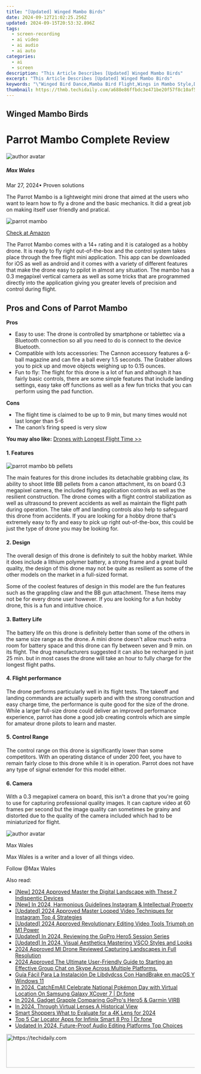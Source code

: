 ```yaml
---
title: "[Updated] Winged Mambo Birds"
date: 2024-09-12T21:02:25.256Z
updated: 2024-09-15T20:53:32.896Z
tags: 
  - screen-recording
  - ai video
  - ai audio
  - ai auto
categories: 
  - ai
  - screen
description: "This Article Describes [Updated] Winged Mambo Birds"
excerpt: "This Article Describes [Updated] Winged Mambo Birds"
keywords: "\"Winged Bird Dance,Mamba Bird Flight,Wings in Mambo Style,Dynamic Bird Movements,Mambo Feathered Creatures,Aero-Mambo Avian Species,Fluttering Mambo Birds\""
thumbnail: https://thmb.techidaily.com/a688e86ffbdc3e471be20f57f8c10af5824b747637513c90eaa9668068fec723.jpg
---
```


## Winged Mambo Birds

# Parrot Mambo Complete Review

![author avatar](https://images.wondershare.com/filmora/article-images/max-wales-author.jpg)

##### Max Wales

 Mar 27, 2024• Proven solutions

 The Parrot Mambo is a lightweight mini drone that aimed at the users who want to learn how to fly a drone and the basic mechanics. It did a great job on making itself user friendly and pratical.

![parrot mambo](https://images.wondershare.com/filmora/article-images/parrot-mambo.jpg)

[Check at Amazon](https://www.amazon.com/gp/product/B01JYR44MY/ref=as%5Fli%5Ftl?ie=UTF8&tag=vs-flora-20&camp=1789&creative=9325&linkCode=as2&creativeASIN=B01JYR44MY&linkId=67c1f92814414b27494acdea5c374b36)

 The Parrot Mambo comes with a 14+ rating and it is cataloged as a hobby drone. It is ready to fly right out-of-the-box and the control system takes place through the free flight mini application. This app can be downloaded for iOS as well as android and it comes with a variety of different features that make the drone easy to ppilot in almost any situation. The mambo has a 0.3 megapixel vertical camera as well as some tricks that are programmed directly into the application giving you greater levels of precision and control during flight.

## Pros and Cons of Parrot Mambo

**Pros**

* Easy to use: The drone is controlled by smartphone or tablettec via a Bluetooth connection so all you need to do is connect to the device Bluetooth.
* Compatible with lots accessories: The Cannon accessory features a 6-ball magazine and can fire a ball every 1.5 seconds. The Grabber allows you to pick up and move objects weighing up to 0.15 ounces.
* Fun to fly: The flight for this drone is a lot of fun and although it has fairly basic controls, there are some simple features that include landing settings, easy take off functions as well as a few fun tricks that you can perform using the pad function.

**Cons**

* The flight time is claimed to be up to 9 min, but many times would not last longer than 5-6
* The canon’s firing speed is very slow

**You may also like:** [Drones with Longest Flight Time >>](https://tools.techidaily.com/wondershare/filmora/download/)

#### 1\.  Features

![parrot mambo bb pellets](https://images.wondershare.com/filmora/article-images/parrot-mambo-bb-pellets.jpg)

 The main features for this drone includes its detachable grabbing claw, its ability to shoot little BB pellets from a canon attachment, its on board 0.3 megapixel camera, the included flying application controls as well as the resilient construction. The drone comes with a flight control stabilization as well as ultrasound to prevent accidents as well as maintain the flight path during operation. The take off and landing controls also help to safeguard this drone from accidents. If you are looking for a hobby drone that's extremely easy to fly and easy to pick up right out-of-the-box, this could be just the type of drone you may be looking for.

#### 2\.  Design

 The overall design of this drone is definitely to suit the hobby market. While it does include a lithium polymer battery, a strong frame and a great build quality, the design of this drone may not be quite as resilient as some of the other models on the market in a full-sized format.

 Some of the coolest features of design in this model are the fun features such as the grappling claw and the BB gun attachment. These items may not be for every drone user however. If you are looking for a fun hobby drone, this is a fun and intuitive choice.

#### 3\.  Battery Life

 The battery life on this drone is definitely better than some of the others in the same size range as the drone. A mini drone doesn't allow much extra room for battery space and this drone can fly between seven and 9 min. on its flight. The drug manufacturers suggested it can also be recharged in just 25 min. but in most cases the drone will take an hour to fully charge for the longest flight paths.

#### 4\.  Flight performance

 The drone performs particularly well in its flight tests. The takeoff and landing commands are actually superb and with the strong construction and easy charge time, the performance is quite good for the size of the drone. While a larger full-size drone could deliver an improved performance experience, parrot has done a good job creating controls which are simple for amateur drone pilots to learn and master.

#### 5\.  Control Range

 The control range on this drone is significantly lower than some competitors. With an operating distance of under 200 feet, you have to remain fairly close to this drone while it is in operation. Parrot does not have any type of signal extender for this model either.

#### 6\.  Camera

 With a 0.3 megapixel camera on board, this isn't a drone that you're going to use for capturing professional quality images. It can capture video at 60 frames per second but the image quality can sometimes be grainy and distorted due to the quality of the camera included which had to be miniaturized for flight.

![author avatar](https://images.wondershare.com/filmora/article-images/max-wales-author.jpg)

Max Wales

Max Wales is a writer and a lover of all things video.

Follow @Max Wales


<ins class="adsbygoogle"
     style="display:block"
     data-ad-format="autorelaxed"
     data-ad-client="ca-pub-7571918770474297"
     data-ad-slot="1223367746"></ins>



<ins class="adsbygoogle"
     style="display:block"
     data-ad-client="ca-pub-7571918770474297"
     data-ad-slot="8358498916"
     data-ad-format="auto"
     data-full-width-responsive="true"></ins>


<span class="atpl-alsoreadstyle">Also read:</span>
<div><ul>
<li><a href="https://fox-direct.techidaily.com/new-2024-approved-master-the-digital-landscape-with-these-7-indispentic-devices/"><u>[New] 2024 Approved Master the Digital Landscape with These 7 Indispentic Devices</u></a></li>
<li><a href="https://fox-direct.techidaily.com/new-in-2024-harmonious-guidelines-instagram-and-intellectual-property/"><u>[New] In 2024, Harmonious Guidelines Instagram & Intellectual Property</u></a></li>
<li><a href="https://instagram-videos.techidaily.com/updated-2024-approved-master-looped-video-techniques-for-instagram-top-4-strategies/"><u>[Updated] 2024 Approved Master Looped Video Techniques for Instagram Top 4 Strategies</u></a></li>
<li><a href="https://fox-direct.techidaily.com/updated-2024-approved-revolutionary-editing-video-tools-triumph-on-m1-power/"><u>[Updated] 2024 Approved Revolutionary Editing Video Tools Triumph on M1 Power</u></a></li>
<li><a href="https://fox-direct.techidaily.com/updated-in-2024-reviewing-the-gopro-hero5-session-series/"><u>[Updated] In 2024, Reviewing the GoPro Hero5 Session Series</u></a></li>
<li><a href="https://fox-direct.techidaily.com/updated-in-2024-visual-aesthetics-mastering-vsco-styles-and-looks/"><u>[Updated] In 2024, Visual Aesthetics Mastering VSCO Styles and Looks</u></a></li>
<li><a href="https://extra-approaches.techidaily.com/2024-approved-mi-drone-reviewed-capturing-landscapes-in-full-resolution/"><u>2024 Approved MI Drone Reviewed Capturing Landscapes in Full Resolution</u></a></li>
<li><a href="https://screen-mirroring-recording.techidaily.com/1715860137066-2024-approved-the-ultimate-user-friendly-guide-to-starting-an-effective-group-chat-on-skype-across-multiple-platforms/"><u>2024 Approved The Ultimate User-Friendly Guide to Starting an Effective Group Chat on Skype Across Multiple Platforms.</u></a></li>
<li><a href="https://some-knowledge.techidaily.com/guia-facil-para-la-instalacion-de-libdvdcss-con-handbrake-en-macos-y-windows-11/"><u>Guía Fácil Para La Instalación De Libdvdcss Con HandBrake en macOS Y Windows 11</u></a></li>
<li><a href="https://change-location.techidaily.com/in-2024-catchemall-celebrate-national-pokemon-day-with-virtual-location-on-samsung-galaxy-xcover-7-drfone-by-drfone-virtual-android/"><u>In 2024, CatchEmAll Celebrate National Pokémon Day with Virtual Location On Samsung Galaxy XCover 7 | Dr.fone</u></a></li>
<li><a href="https://fox-direct.techidaily.com/in-2024-gadget-grapple-comparing-gopros-hero5-and-garmin-virb/"><u>In 2024, Gadget Grapple Comparing GoPro's Hero5 & Garmin VIRB</u></a></li>
<li><a href="https://fox-glue.techidaily.com/in-2024-through-virtual-lenses-a-historical-view/"><u>In 2024, Through Virtual Lenses A Historical View</u></a></li>
<li><a href="https://fox-access.techidaily.com/smart-shoppers-what-to-evaluate-for-a-4k-lens-for-2024/"><u>Smart Shoppers What to Evaluate for a 4K Lens for 2024</u></a></li>
<li><a href="https://android-location-track.techidaily.com/top-5-car-locator-apps-for-infinix-smart-8-pro-drfone-by-drfone-virtual-android/"><u>Top 5 Car Locator Apps for Infinix Smart 8 Pro | Dr.fone</u></a></li>
<li><a href="https://audio-editing.techidaily.com/updated-in-2024-future-proof-audio-editing-platforms-top-choices/"><u>Updated In 2024, Future-Proof Audio Editing Platforms Top Choices</u></a></li>
</ul></div>

<!-- affiliate ads begin -->
<a href="https://appsumo.8odi.net/c/5597632/2130869/7443" target="_top" id="2130869">
  <img src="//a.impactradius-go.com/display-ad/7443-2130869" border="0" alt="https://techidaily.com" width="600" height="90"/>
</a>
<img height="0" width="0" src="https://appsumo.8odi.net/i/5597632/2130869/7443" style="position:absolute;visibility:hidden;" border="0" />
<!-- affiliate ads end -->


